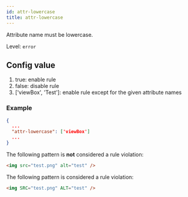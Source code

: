 ```yaml
---
id: attr-lowercase
title: attr-lowercase
---
```


Attribute name must be lowercase.

Level: `error`

## Config value

1. true: enable rule
2. false: disable rule
3. ['viewBox', 'Test']: enable rule except for the given attribute names

### Example

```json
{
  ...
  "attr-lowercase": ['viewBox']
  ...
}
```

The following pattern is **not** considered a rule violation:

<!-- prettier-ignore -->
```html
<img src="test.png" alt="test" />
```

The following pattern is considered a rule violation:

<!-- prettier-ignore -->
```html
<img SRC="test.png" ALT="test" />
```
